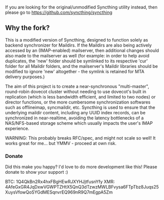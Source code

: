 If you are looking for the original/unmodified Syncthing utility instead, then please go to https://github.com/syncthing/syncthing

## Why the fork?

This is a modified version of Syncthing, designed to function solely as backend synchronizer for Maildirs. If the Maildirs are also being actively accessed by an (IMAP-enabled) mailserver, then additional changes should also made to the mailserver as well (for example: in order to help avoid duplicates, the 'new' folder should be symlinked to its respective 'cur' folder for all Maildir folders, and the mailserver's Maildir libraries should be modified to ignore 'new' altogether - the symlink is retained for MTA delivery purposes.)

The aim of this project is to create a near-synchronous "multi-master", round-robin dovecot cluster without needing to use dovecot's built in replication (which is less bandwidth efficient, and limited to two nodes) or director functions, or the more cumbersome synchronization softwares such as offlineimap, syncmaildir, etc. Syncthing is used to ensure that the underlying maildir content, including any UUID index records, can be synchronized in near-realtime, avoiding the latency bottlenecks of a NAS/NFS-based storage scheme which usually impacts the user's IMAP experience.

WARNING: This probably breaks RFC/spec, and might not scale so well! It works great for me... but YMMV - proceed at own risk.

### Donate
Did this make you happy? I'd love to do more development like this! Please donate to show your support :)

BTC: 1Q4QkBn2Rx4hxFBgHEwRJXYHJjtfusnYfy
XMR: 4AfeGxGR4JqDxwVGWPTZHtX5QnQ3dTzwzMWLBFvysa6FTpTbz8Juqs25XuysVfowQoSYGdMESqnvrEQ969nR9Q7mEgpA5Zm
